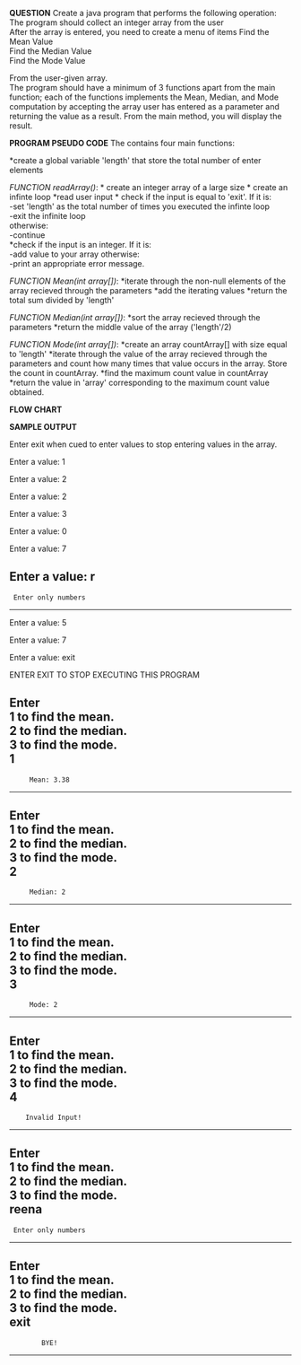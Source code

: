 **QUESTION**
Create a java program that performs the following operation:  
The program should collect an integer array from the user  
After the array is entered, you need to create a menu of items 
Find the Mean Value  
Find the Median Value  
Find the Mode Value   

From the user-given array.  
The program should have a minimum of 3 functions apart from the main function; each of the functions implements the Mean, Median, and Mode computation by accepting the array user has entered as a parameter and returning the value as a result. From the main method, you will display the result.

**PROGRAM PSEUDO CODE** 
The contains four main functions: 

*create a global variable 'length' that store the total number of enter elements 

*FUNCTION readArray()*: 
    * create an integer array of a large size
    * create an infinte loop
        *read user input
        * check if the input is equal to 'exit'. 
            If it is:  
                -set 'length' as the total number of times you executed the infinte loop  
                -exit the infinite loop   
            otherwise:  
                -continue  
        *check if the input is an integer. 
            If it is:  
                -add value to your array
            otherwise:  
                -print an appropriate error message.  

*FUNCTION Mean(int array[])*:
    *iterate through the non-null elements of the array recieved through the parameters
    *add the iterating values
    *return the total sum divided by 'length'

*FUNCTION Median(int array[])*:
    *sort the array recieved through the parameters
    *return the middle value of the array ('length'/2)  

*FUNCTION Mode(int array[])*:
    *create an array countArray[] with size equal to 'length'
    *iterate through the value of the array recieved through the parameters and count how many times that value occurs in the array. Store the count in countArray.
    *find the maximum count value in countArray
    *return the value in 'array' corresponding to the maximum count value obtained.  

**FLOW CHART**

**SAMPLE OUTPUT**  

Enter exit when cued to enter values to stop entering values in the array.  

Enter a value: 1    

Enter a value: 2  

Enter a value: 2  

Enter a value: 3  

Enter a value: 0  

Enter a value: 7  

Enter a value: r  
----------------------------  
     Enter only numbers  
----------------------------  


Enter a value: 5  

Enter a value: 7  

Enter a value: exit  


ENTER EXIT TO STOP EXECUTING THIS PROGRAM  

Enter  
 1 to find the mean.  
 2 to find the median.  
 3 to find the mode.  
1  
----------------------------  
         Mean: 3.38  
----------------------------  

Enter  
 1 to find the mean.  
 2 to find the median.  
 3 to find the mode.  
2  
----------------------------  
         Median: 2  
----------------------------  

Enter    
 1 to find the mean.    
 2 to find the median.    
 3 to find the mode.    
3      
----------------------------    
         Mode: 2    
----------------------------    

Enter  
 1 to find the mean.  
 2 to find the median.  
 3 to find the mode.  
4  
----------------------------  
        Invalid Input!  
----------------------------   

Enter  
 1 to find the mean.  
 2 to find the median.  
 3 to find the mode.  
reena  
----------------------------  
     Enter only numbers  
----------------------------  

Enter    
 1 to find the mean.   
 2 to find the median.    
 3 to find the mode.    
 exit    
----------------------------    
            BYE!    
----------------------------    
